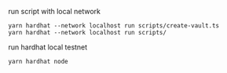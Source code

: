 run script with local network
```
yarn hardhat --network localhost run scripts/create-vault.ts
yarn hardhat --network localhost run scripts/
```

run hardhat local testnet
```
yarn hardhat node
```